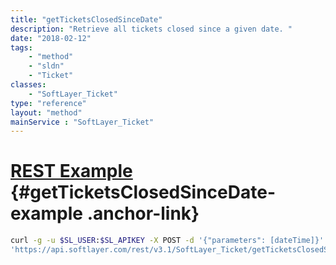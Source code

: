 ```yaml
---
title: "getTicketsClosedSinceDate"
description: "Retrieve all tickets closed since a given date. "
date: "2018-02-12"
tags:
    - "method"
    - "sldn"
    - "Ticket"
classes:
    - "SoftLayer_Ticket"
type: "reference"
layout: "method"
mainService : "SoftLayer_Ticket"
---
```


# [REST Example](#getTicketsClosedSinceDate-example) <a href="/article/rest/"><i class="fas fa-question"></i></a> {#getTicketsClosedSinceDate-example .anchor-link} 
```bash
curl -g -u $SL_USER:$SL_APIKEY -X POST -d '{"parameters": [dateTime]}' \
'https://api.softlayer.com/rest/v3.1/SoftLayer_Ticket/getTicketsClosedSinceDate'
```
